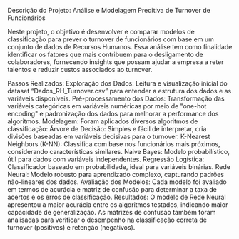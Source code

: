 Descrição do Projeto: Análise e Modelagem Preditiva de Turnover de Funcionários

Neste projeto, o objetivo é desenvolver e comparar modelos de classificação para prever o turnover de funcionários com base em um conjunto de dados de Recursos Humanos. Essa análise tem como finalidade identificar os fatores que mais contribuem para o desligamento de colaboradores, fornecendo insights que possam ajudar a empresa a reter talentos e reduzir custos associados ao turnover.

Passos Realizados:
Exploração dos Dados: Leitura e visualização inicial do dataset “Dados_RH_Turnover.csv” para entender a estrutura dos dados e as variáveis disponíveis.
Pré-processamento dos Dados: Transformação das variáveis categóricas em variáveis numéricas por meio de "one-hot encoding" e padronização dos dados para melhorar a performance dos algoritmos.
Modelagem: Foram aplicados diversos algoritmos de classificação:
Árvore de Decisão: Simples e fácil de interpretar, cria divisões baseadas em variáveis decisivas para o turnover.
K-Nearest Neighbors (K-NN): Classifica com base nos funcionários mais próximos, considerando características similares.
Naive Bayes: Modelo probabilístico, útil para dados com variáveis independentes.
Regressão Logística: Classificador baseado em probabilidade, ideal para variáveis binárias.
Rede Neural: Modelo robusto para aprendizado complexo, capturando padrões não-lineares dos dados.
Avaliação dos Modelos: Cada modelo foi avaliado em termos de acurácia e matriz de confusão para determinar a taxa de acertos e os erros de classificação.
Resultados:
O modelo de Rede Neural apresentou a maior acurácia entre os algoritmos testados, indicando maior capacidade de generalização. As matrizes de confusão também foram analisadas para verificar o desempenho na classificação correta de turnover (positivos) e retenção (negativos).

